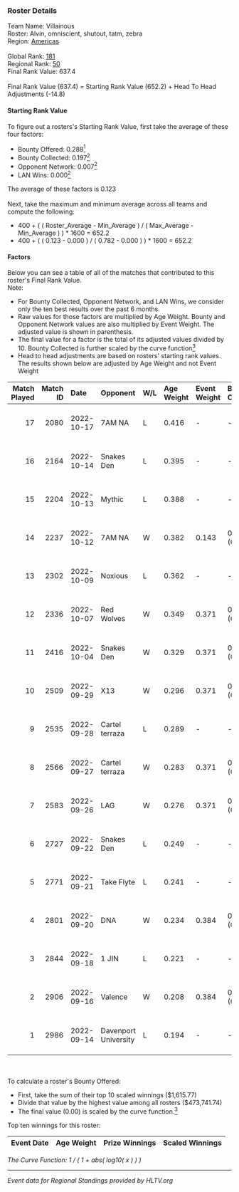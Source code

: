 ### Roster Details<br />
Team Name: Villainous<br />
Roster: Alvin, omniscient, shutout, tatm, zebra<br />
Region: [Americas]( ../standings_americas.md)<br />
<br />
Global Rank: [181](../standings_global.md)<br />
Regional Rank: [50]( ../standings_americas.md)<br />
Final Rank Value:  637.4<br />
<br />
Final Rank Value (637.4) = Starting Rank Value (652.2) + Head To Head Adjustments (-14.8)<br />

#### Starting Rank Value<br />
To figure out a rosters's Starting Rank Value, first take the average of these four factors:<br />
- Bounty Offered: 0.288[<sup>1</sup>](#table2)
- Bounty Collected: 0.197[<sup>2</sup>](#table1)
- Opponent Network: 0.007[<sup>2</sup>](#table1)
- LAN Wins: 0.000[<sup>2</sup>](#table1)

The average of these factors is 0.123<br />
<br />
Next, take the maximum and minimum average across all teams and compute the following:<br />
- 400 + ( ( Roster_Average - Min_Average ) / ( Max_Average - Min_Average ) ) * 1600 = 652.2
- 400 + ( ( 0.123 - 0.000 ) / ( 0.782 - 0.000 ) ) * 1600 = 652.2


#### Factors<br />
Below you can see a table of all of the matches that contributed to this roster's Final Rank Value.<br />
Note:<br />

- For Bounty Collected, Opponent Network, and LAN Wins, we consider only the ten best results over the past 6 months.
- Raw values for those factors are multiplied by Age Weight. Bounty and Opponent Network values are also multiplied by Event Weight. The adjusted value is shown in parenthesis.
- The final value for a factor is the total of its adjusted values divided by 10. Bounty Collected is further scaled by the curve function[<sup>3</sup>](#curveFunction)
- Head to head adjustments are based on rosters' starting rank values. The results shown below are adjusted by Age Weight and not Event Weight
<span id="table1"></span><br />


| Match Played | Match ID | Date       | Opponent             | W/L | Age Weight | Event Weight | Bounty Collected | Opponent Network | LAN Wins  | H2H Adj. | Roster                                  |
| -: | -: | :- | :- | :- | :- | :- | :- | :- | :- | -: | :- |
|           17 |     2080 | 2022-10-17 | 7AM NA               | L   | 0.416      | -            | -                | -                | -         |    -8.07 | Alvin, omniscient, shutout, tatm, zebra |
|           16 |     2164 | 2022-10-14 | Snakes Den           | L   | 0.395      | -            | -                | -                | -         |    -6.42 | Alvin, omniscient, shutout, tatm, zebra |
|           15 |     2204 | 2022-10-13 | Mythic               | L   | 0.388      | -            | -                | -                | -         |    -5.51 | Alvin, omniscient, shutout, tatm, zebra |
|           14 |     2237 | 2022-10-12 | 7AM NA               | W   | 0.382      | 0.143        | 0.000 (0.000)    | 0.107 (0.006)    | 0 (0.000) |     4.44 | Alvin, omniscient, shutout, tatm, zebra |
|           13 |     2302 | 2022-10-09 | Noxious              | L   | 0.362      | -            | -                | -                | -         |    -4.89 | Alvin, omniscient, shutout, tatm, zebra |
|           12 |     2336 | 2022-10-07 | Red Wolves           | W   | 0.349      | 0.371        | 0.002 (0.000)    | 0.291 (0.038)    | 0 (0.000) |     5.60 | Alvin, omniscient, shutout, tatm, zebra |
|           11 |     2416 | 2022-10-04 | Snakes Den           | W   | 0.329      | 0.371        | 0.002 (0.000)    | 0.059 (0.007)    | 0 (0.000) |     5.16 | Alvin, omniscient, shutout, tatm, zebra |
|           10 |     2509 | 2022-09-29 | X13                  | W   | 0.296      | 0.371        | 0.001 (0.000)    | 0.090 (0.010)    | 0 (0.000) |     4.86 | Alvin, omniscient, shutout, tatm, zebra |
|            9 |     2535 | 2022-09-28 | Cartel terraza       | L   | 0.289      | -            | -                | -                | -         |    -4.41 | Alvin, omniscient, shutout, tatm, zebra |
|            8 |     2566 | 2022-09-27 | Cartel terraza       | W   | 0.283      | 0.371        | 0.002 (0.000)    | 0.113 (0.012)    | 0 (0.000) |     4.67 | Alvin, omniscient, shutout, tatm, zebra |
|            7 |     2583 | 2022-09-26 | LAG                  | W   | 0.276      | 0.371        | 0.000 (0.000)    | 0.000 (0.000)    | 0 (0.000) |     1.79 | Alvin, omniscient, shutout, tatm, zebra |
|            6 |     2727 | 2022-09-22 | Snakes Den           | L   | 0.249      | -            | -                | -                | -         |    -3.93 | Alvin, omniscient, shutout, tatm, zebra |
|            5 |     2771 | 2022-09-21 | Take Flyte           | L   | 0.241      | -            | -                | -                | -         |    -5.35 | Alvin, omniscient, shutout, tatm, zebra |
|            4 |     2801 | 2022-09-20 | DNA                  | W   | 0.234      | 0.384        | 0.000 (0.000)    | 0.000 (0.000)    | 0 (0.000) |     1.45 | Alvin, flixxy, shutout, tatm, zebra     |
|            3 |     2844 | 2022-09-18 | 1 JIN                | L   | 0.221      | -            | -                | -                | -         |    -3.13 | Alvin, flixxy, shutout, tatm, zebra     |
|            2 |     2906 | 2022-09-16 | Valence              | W   | 0.208      | 0.384        | 0.000 (0.000)    | 0.000 (0.000)    | 0 (0.000) |     1.29 | Alvin, omniscient, shutout, tatm, zebra |
|            1 |     2986 | 2022-09-14 | Davenport University | L   | 0.194      | -            | -                | -                | -         |    -2.34 | Alvin, omniscient, shutout, tatm, zebra |

<br />
<span id="table2"></span><br />
To calculate a roster's Bounty Offered:<br />

- First, take the sum of their top 10 scaled winnings ($1,615.77)
- Divide that value by the highest value among all rosters ($473,741.74)
- The final value (0.00) is scaled by the curve function.[<sup>3</sup>](#curveFunction)

Top ten winnings for this roster:<br />

| Event Date | Age Weight | Prize Winnings | Scaled Winnings |
| :- | -: | :- | :- |


<span id="curveFunction"></span>_The Curve Function: 1 / ( 1 + abs( log10( x ) ) )_<br />

---
_Event data for Regional Standings provided by HLTV.org_<br />
